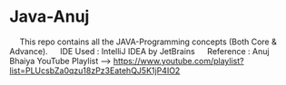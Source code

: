 # Java-Anuj
&emsp; This repo contains all the JAVA-Programming concepts (Both Core & Advance).
&emsp; IDE Used :  IntelliJ IDEA by JetBrains
&emsp; Reference :  Anuj Bhaiya YouTube Playlist --> https://www.youtube.com/playlist?list=PLUcsbZa0qzu18zPz3EatehQJ5K1jP4IO2
